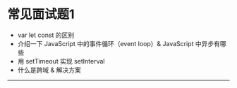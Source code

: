 # 常见面试题1

- var let const 的区别
- 介绍一下 JavaScript 中的事件循环（event loop）& JavaScript 中异步有哪些
- 用 setTimeout 实现 setInterval
- 什么是跨域 & 解决方案

-----

<template>
  <div>
    <button class="btn" @click="showTip">答案提示</button>
    <div v-show="show">
      <p>
        1、<a href="http://es6.ruanyifeng.com/#docs/let" target="_blank">http://es6.ruanyifeng.com/#docs/let</a>
      </p>
      <p>
        2、【有一些浏览器会输出：'script start'、'script end'、'setTimeout'、'promise1'、'promise2'。这些浏览器将会在 'setTimeout' 之后输出 Promise 的回调函数，这看起来像是这类浏览器不支持 microtask 而将 Promise 的回调函数作为一个新的 task 来执行。】
        <br>
        【如果说把 Promise 当做一个新的 task 来执行的话，这将会造成一些性能上的问题，因为 Promise 的回调函数可能会被延迟执行，因为在每一个 task 执行结束后浏览器可能会进行一些渲染工作。】
      </p>
      <p>
        <a href="https://www.cnblogs.com/dong-xu/p/7000163.html">深入理解 JavaScript 事件循环（一）— event loop</a>
        <br>
        <a href="https://www.cnblogs.com/dong-xu/p/7000139.html">[译]深入理解 JavaScript 事件循环（二）— task and microtask</a>
      </p>
      <p>setTimeout、setInterval、ajax、eventListener 等</p>
    </div>
  </div>
</template>

<script>
export default {
  data() {
    return {
      show: false
    }
  },
  methods: {
    showTip() {
      this.show = !this.show
    }
  }
}
</script>
<style>
  button.btn {
    border: none;
    outline: none;
    color: #3eaf7c;
    font-size: 16px;
    font-weight: bold;
    cursor: pointer;
  }
  span.answer {
    color: red;
  }
</style>
